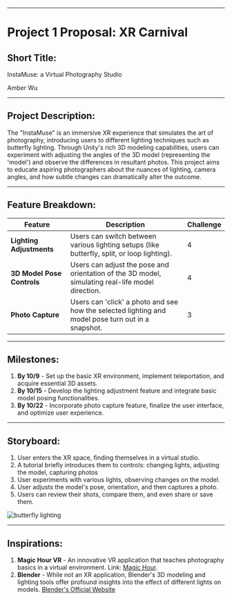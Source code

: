 
---

# **Project 1 Proposal: XR Carnival**

## **Short Title:** 
InstaMuse: a Virtual Photography Studio

Amber Wu

---

## **Project Description:**
The "InstaMuse" is an immersive XR experience that simulates the art of photography, introducing users to different lighting techniques such as butterfly lighting. Through Unity's rich 3D modeling capabilities, users can experiment with adjusting the angles of the 3D model (representing the 'model') and observe the differences in resultant photos. This project aims to educate aspiring photographers about the nuances of lighting, camera angles, and how subtle changes can dramatically alter the outcome.

---

## **Feature Breakdown:**

| Feature | Description | Challenge |
|---------|-------------|-----------|
| **Lighting Adjustments** | Users can switch between various lighting setups (like butterfly, split, or loop lighting). | 4 |
| **3D Model Pose Controls** | Users can adjust the pose and orientation of the 3D model, simulating real-life model direction. | 4 |
| **Photo Capture** | Users can 'click' a photo and see how the selected lighting and model pose turn out in a snapshot. | 3 |


---

## **Milestones:**

1. **By 10/9** - Set up the basic XR environment, implement teleportation, and acquire essential 3D assets.
2. **By 10/15** - Develop the lighting adjustment feature and integrate basic model posing functionalities.
3. **By 10/22** - Incorporate photo capture feature, finalize the user interface, and optimize user experience.

---

## **Storyboard:**

1. User enters the XR space, finding themselves in a virtual studio.
2. A tutorial briefly introduces them to controls: changing lights, adjusting the model, capturing photos
3. User experiments with various lights, observing changes on the model.
4. User adjusts the model's pose, orientation, and then captures a photo.
5. Users can review their shots, compare them, and even share or save them.

![butterfly lighting](https://s.studiobinder.com/wp-content/uploads/2021/05/Basic-butterfly-lighting-setup.jpg?resolution=2294,0.75)


---

## **Inspirations:**

1. **Magic Hour VR** - An innovative VR application that teaches photography basics in a virtual environment. Link: [Magic Hour](https://www.wolfinmotion.com/work/magic-hour/).
2. **Blender** - While not an XR application, Blender's 3D modeling and lighting tools offer profound insights into the effect of different lights on models. [Blender's Official Website](https://www.blender.org)
